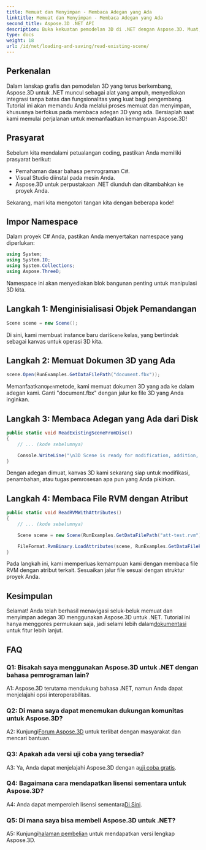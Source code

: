 ```yaml
---
title: Memuat dan Menyimpan - Membaca Adegan yang Ada
linktitle: Memuat dan Menyimpan - Membaca Adegan yang Ada
second_title: Aspose.3D .NET API
description: Buka kekuatan pemodelan 3D di .NET dengan Aspose.3D. Muat, simpan, dan manipulasi adegan dengan mudah. Selami dunia dengan kemungkinan tak terbatas.
type: docs
weight: 18
url: /id/net/loading-and-saving/read-existing-scene/
---
```

## Perkenalan

Dalam lanskap grafis dan pemodelan 3D yang terus berkembang, Aspose.3D untuk .NET muncul sebagai alat yang ampuh, menyediakan integrasi tanpa batas dan fungsionalitas yang kuat bagi pengembang. Tutorial ini akan memandu Anda melalui proses memuat dan menyimpan, khususnya berfokus pada membaca adegan 3D yang ada. Bersiaplah saat kami memulai perjalanan untuk memanfaatkan kemampuan Aspose.3D!

## Prasyarat

Sebelum kita mendalami petualangan coding, pastikan Anda memiliki prasyarat berikut:

- Pemahaman dasar bahasa pemrograman C#.
- Visual Studio diinstal pada mesin Anda.
- Aspose.3D untuk perpustakaan .NET diunduh dan ditambahkan ke proyek Anda.

Sekarang, mari kita mengotori tangan kita dengan beberapa kode!

## Impor Namespace

Dalam proyek C# Anda, pastikan Anda menyertakan namespace yang diperlukan:

```csharp
using System;
using System.IO;
using System.Collections;
using Aspose.ThreeD;
```

Namespace ini akan menyediakan blok bangunan penting untuk manipulasi 3D kita.

## Langkah 1: Menginisialisasi Objek Pemandangan

```csharp
Scene scene = new Scene();
```

 Di sini, kami membuat instance baru dari`Scene` kelas, yang bertindak sebagai kanvas untuk operasi 3D kita.

## Langkah 2: Memuat Dokumen 3D yang Ada

```csharp
scene.Open(RunExamples.GetDataFilePath("document.fbx"));
```

 Memanfaatkan`Open`metode, kami memuat dokumen 3D yang ada ke dalam adegan kami. Ganti "document.fbx" dengan jalur ke file 3D yang Anda inginkan.

## Langkah 3: Membaca Adegan yang Ada dari Disk

```csharp
public static void ReadExistingSceneFromDisc()
{
    // ... (kode sebelumnya)

    Console.WriteLine("\n3D Scene is ready for modification, addition, or processing purposes.");
}
```

Dengan adegan dimuat, kanvas 3D kami sekarang siap untuk modifikasi, penambahan, atau tugas pemrosesan apa pun yang Anda pikirkan.

## Langkah 4: Membaca File RVM dengan Atribut

```csharp
public static void ReadRVMWithAttributes()
{
    // ... (kode sebelumnya)

    Scene scene = new Scene(RunExamples.GetDataFilePath("att-test.rvm"));

    FileFormat.RvmBinary.LoadAttributes(scene, RunExamples.GetDataFilePath("att-test.att"));
}
```

Pada langkah ini, kami memperluas kemampuan kami dengan membaca file RVM dengan atribut terkait. Sesuaikan jalur file sesuai dengan struktur proyek Anda.

## Kesimpulan

 Selamat! Anda telah berhasil menavigasi seluk-beluk memuat dan menyimpan adegan 3D menggunakan Aspose.3D untuk .NET. Tutorial ini hanya menggores permukaan saja, jadi selami lebih dalam[dokumentasi](https://reference.aspose.com/3d/net/) untuk fitur lebih lanjut.

## FAQ

### Q1: Bisakah saya menggunakan Aspose.3D untuk .NET dengan bahasa pemrograman lain?

A1: Aspose.3D terutama mendukung bahasa .NET, namun Anda dapat menjelajahi opsi interoperabilitas.

### Q2: Di mana saya dapat menemukan dukungan komunitas untuk Aspose.3D?

 A2: Kunjungi[Forum Aspose.3D](https://forum.aspose.com/c/3d/18) untuk terlibat dengan masyarakat dan mencari bantuan.

### Q3: Apakah ada versi uji coba yang tersedia?

A3: Ya, Anda dapat menjelajahi Aspose.3D dengan a[uji coba gratis](https://releases.aspose.com/).

### Q4: Bagaimana cara mendapatkan lisensi sementara untuk Aspose.3D?

 A4: Anda dapat memperoleh lisensi sementara[Di Sini](https://purchase.aspose.com/temporary-license/).

### Q5: Di mana saya bisa membeli Aspose.3D untuk .NET?

A5: Kunjungi[halaman pembelian](https://purchase.aspose.com/buy) untuk mendapatkan versi lengkap Aspose.3D.